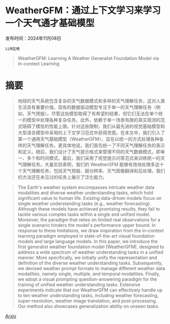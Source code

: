 # WeatherGFM：通过上下文学习来学习一个天气通才基础模型

发布时间：2024年11月08日

`LLM应用`

> WeatherGFM: Learning A Weather Generalist Foundation Model via In-context Learning

# 摘要

> 地球的天气系统包含复杂的天气数据模式和多样的天气理解任务，这对人类生活具有重要价值。现有的数据驱动模型专注于单一的天气理解任务（例如，天气预报）。尽管这些模型取得了有希望的结果，但它们无法在单个统一的模型中处理各种复杂任务。此外，依赖于单一场景有限的真实观测的范式阻碍了模型的性能上限。针对这些限制，我们从最先进的视觉基础模型和大型语言模型中采用的上下文学习范式中获得灵感。在本文中，我们引入了第一个通用天气基础模型（WeatherGFM），旨在以统一的方式处理各种各样的天气理解任务。更具体地说，我们首先统一了不同天气理解任务的表示和定义。随后，我们设计了天气提示格式来管理不同的天气数据模式，即单一、多个和时间模式。最后，我们采用了视觉提示问答范式来训练统一的天气理解任务。大量实验表明，我们的 WeatherGFM 能够有效地处理多达十个天气理解任务，包括天气预报、超分辨率、天气图像翻译和后处理。我们的方法还在未见过的任务上展示了泛化能力。

> The Earth's weather system encompasses intricate weather data modalities and diverse weather understanding tasks, which hold significant value to human life. Existing data-driven models focus on single weather understanding tasks (e.g., weather forecasting). Although these models have achieved promising results, they fail to tackle various complex tasks within a single and unified model. Moreover, the paradigm that relies on limited real observations for a single scenario hinders the model's performance upper bound. In response to these limitations, we draw inspiration from the in-context learning paradigm employed in state-of-the-art visual foundation models and large language models. In this paper, we introduce the first generalist weather foundation model (WeatherGFM), designed to address a wide spectrum of weather understanding tasks in a unified manner. More specifically, we initially unify the representation and definition of the diverse weather understanding tasks. Subsequently, we devised weather prompt formats to manage different weather data modalities, namely single, multiple, and temporal modalities. Finally, we adopt a visual prompting question-answering paradigm for the training of unified weather understanding tasks. Extensive experiments indicate that our WeatherGFM can effectively handle up to ten weather understanding tasks, including weather forecasting, super-resolution, weather image translation, and post-processing. Our method also showcases generalization ability on unseen tasks.

[Arxiv](https://arxiv.org/abs/2411.05420)